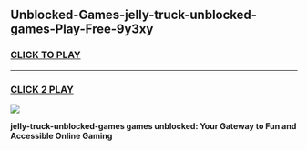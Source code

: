 
## Unblocked-Games-jelly-truck-unblocked-games-Play-Free-9y3xy
<h3>
<a href="https://premium76.site?title=jelly-truck-unblocked-games&ref=21A">CLICK TO PLAY</a></h3>
<hr>

<h3>
<a href="https://premium76.site?title=jelly-truck-unblocked-games&ref=21A">CLICK 2 PLAY</a>
  
</h3>

<a href="https://premium76.site?title=jelly-truck-unblocked-games&ref=21A"><img src="https://clearcache.store/games.png"></a>


**jelly-truck-unblocked-games games unblocked: Your Gateway to Fun and Accessible Online Gaming**
